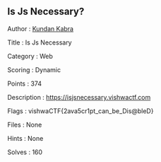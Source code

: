 ## Is Js Necessary?

Author : <a href="https://twitter.com/kundan_kabra">Kundan Kabra</a>

Title : Is Js Necessary

Category : Web

Scoring : Dynamic

Points : 374

Description : https://isjsnecessary.vishwactf.com

Flags : vishwaCTF{2ava5cr1pt_can_be_Dis@bleD}

Files : None

Hints : None

Solves : 160